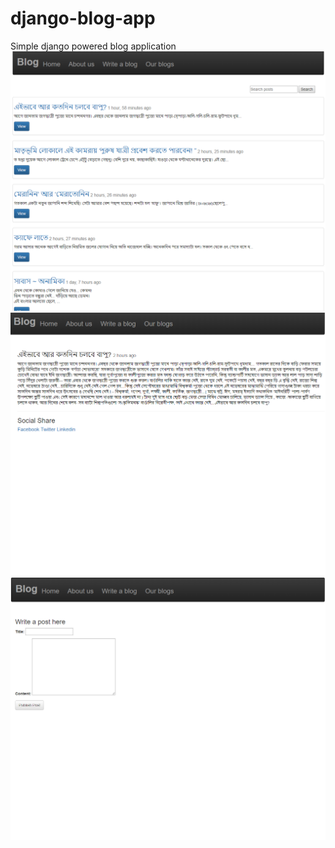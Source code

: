 # django-blog-app
Simple django powered blog application
![](screenshots/Capture1.PNG)
![](screenshots/Capture2.PNG)
![](screenshots/Capture3.PNG)
